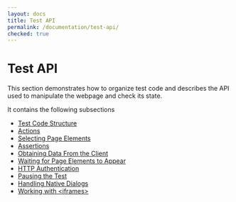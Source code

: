 ```yaml
---
layout: docs
title: Test API
permalink: /documentation/test-api/
checked: true
---
```

# Test API

This section demonstrates how to organize test code and describes the API used to manipulate the webpage and check its state.

It contains the following subsections

* [Test Code Structure](test-code-structure.md)
* [Actions](actions/README.md)
* [Selecting Page Elements](selecting-page-elements/README.md)
* [Assertions](assertions/README.md)
* [Obtaining Data From the Client](obtaining-data-from-the-client.md)
* [Waiting for Page Elements to Appear](waiting-for-page-elements-to-appear.md)
* [HTTP Authentication](http-authentication.md)
* [Pausing the Test](pausing-the-test.md)
* [Handling Native Dialogs](handling-native-dialogs.md)
* [Working with \<iframes\>](working-with-iframes.md)
